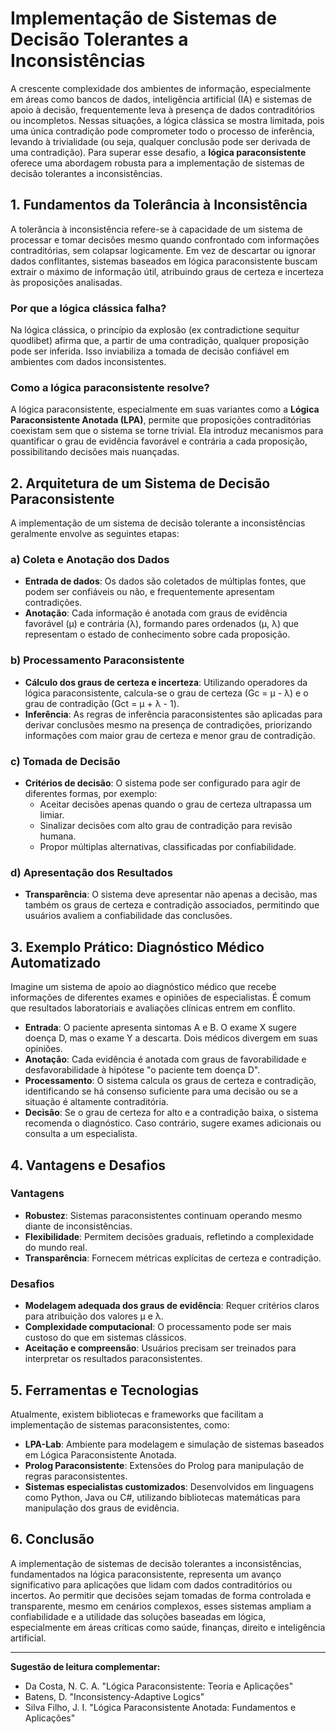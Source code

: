 
# Implementação de Sistemas de Decisão Tolerantes a Inconsistências

A crescente complexidade dos ambientes de informação, especialmente em áreas como bancos de dados, inteligência artificial (IA) e sistemas de apoio à decisão, frequentemente leva à presença de dados contraditórios ou incompletos. Nessas situações, a lógica clássica se mostra limitada, pois uma única contradição pode comprometer todo o processo de inferência, levando à trivialidade (ou seja, qualquer conclusão pode ser derivada de uma contradição). Para superar esse desafio, a **lógica paraconsistente** oferece uma abordagem robusta para a implementação de sistemas de decisão tolerantes a inconsistências.

## 1. Fundamentos da Tolerância à Inconsistência

A tolerância à inconsistência refere-se à capacidade de um sistema de processar e tomar decisões mesmo quando confrontado com informações contraditórias, sem colapsar logicamente. Em vez de descartar ou ignorar dados conflitantes, sistemas baseados em lógica paraconsistente buscam extrair o máximo de informação útil, atribuindo graus de certeza e incerteza às proposições analisadas.

### Por que a lógica clássica falha?

Na lógica clássica, o princípio da explosão (ex contradictione sequitur quodlibet) afirma que, a partir de uma contradição, qualquer proposição pode ser inferida. Isso inviabiliza a tomada de decisão confiável em ambientes com dados inconsistentes.

### Como a lógica paraconsistente resolve?

A lógica paraconsistente, especialmente em suas variantes como a **Lógica Paraconsistente Anotada (LPA)**, permite que proposições contraditórias coexistam sem que o sistema se torne trivial. Ela introduz mecanismos para quantificar o grau de evidência favorável e contrária a cada proposição, possibilitando decisões mais nuançadas.

## 2. Arquitetura de um Sistema de Decisão Paraconsistente

A implementação de um sistema de decisão tolerante a inconsistências geralmente envolve as seguintes etapas:

### a) Coleta e Anotação dos Dados

- **Entrada de dados**: Os dados são coletados de múltiplas fontes, que podem ser confiáveis ou não, e frequentemente apresentam contradições.
- **Anotação**: Cada informação é anotada com graus de evidência favorável (μ) e contrária (λ), formando pares ordenados (μ, λ) que representam o estado de conhecimento sobre cada proposição.

### b) Processamento Paraconsistente

- **Cálculo dos graus de certeza e incerteza**: Utilizando operadores da lógica paraconsistente, calcula-se o grau de certeza (Gc = μ - λ) e o grau de contradição (Gct = μ + λ - 1).
- **Inferência**: As regras de inferência paraconsistentes são aplicadas para derivar conclusões mesmo na presença de contradições, priorizando informações com maior grau de certeza e menor grau de contradição.

### c) Tomada de Decisão

- **Critérios de decisão**: O sistema pode ser configurado para agir de diferentes formas, por exemplo:
  - Aceitar decisões apenas quando o grau de certeza ultrapassa um limiar.
  - Sinalizar decisões com alto grau de contradição para revisão humana.
  - Propor múltiplas alternativas, classificadas por confiabilidade.

### d) Apresentação dos Resultados

- **Transparência**: O sistema deve apresentar não apenas a decisão, mas também os graus de certeza e contradição associados, permitindo que usuários avaliem a confiabilidade das conclusões.

## 3. Exemplo Prático: Diagnóstico Médico Automatizado

Imagine um sistema de apoio ao diagnóstico médico que recebe informações de diferentes exames e opiniões de especialistas. É comum que resultados laboratoriais e avaliações clínicas entrem em conflito.

- **Entrada**: O paciente apresenta sintomas A e B. O exame X sugere doença D, mas o exame Y a descarta. Dois médicos divergem em suas opiniões.
- **Anotação**: Cada evidência é anotada com graus de favorabilidade e desfavorabilidade à hipótese "o paciente tem doença D".
- **Processamento**: O sistema calcula os graus de certeza e contradição, identificando se há consenso suficiente para uma decisão ou se a situação é altamente contraditória.
- **Decisão**: Se o grau de certeza for alto e a contradição baixa, o sistema recomenda o diagnóstico. Caso contrário, sugere exames adicionais ou consulta a um especialista.

## 4. Vantagens e Desafios

### Vantagens

- **Robustez**: Sistemas paraconsistentes continuam operando mesmo diante de inconsistências.
- **Flexibilidade**: Permitem decisões graduais, refletindo a complexidade do mundo real.
- **Transparência**: Fornecem métricas explícitas de certeza e contradição.

### Desafios

- **Modelagem adequada dos graus de evidência**: Requer critérios claros para atribuição dos valores μ e λ.
- **Complexidade computacional**: O processamento pode ser mais custoso do que em sistemas clássicos.
- **Aceitação e compreensão**: Usuários precisam ser treinados para interpretar os resultados paraconsistentes.

## 5. Ferramentas e Tecnologias

Atualmente, existem bibliotecas e frameworks que facilitam a implementação de sistemas paraconsistentes, como:

- **LPA-Lab**: Ambiente para modelagem e simulação de sistemas baseados em Lógica Paraconsistente Anotada.
- **Prolog Paraconsistente**: Extensões do Prolog para manipulação de regras paraconsistentes.
- **Sistemas especialistas customizados**: Desenvolvidos em linguagens como Python, Java ou C#, utilizando bibliotecas matemáticas para manipulação dos graus de evidência.

## 6. Conclusão

A implementação de sistemas de decisão tolerantes a inconsistências, fundamentados na lógica paraconsistente, representa um avanço significativo para aplicações que lidam com dados contraditórios ou incertos. Ao permitir que decisões sejam tomadas de forma controlada e transparente, mesmo em cenários complexos, esses sistemas ampliam a confiabilidade e a utilidade das soluções baseadas em lógica, especialmente em áreas críticas como saúde, finanças, direito e inteligência artificial.

___

**Sugestão de leitura complementar:**  
- Da Costa, N. C. A. "Lógica Paraconsistente: Teoria e Aplicações"  
- Batens, D. "Inconsistency-Adaptive Logics"  
- Silva Filho, J. I. "Lógica Paraconsistente Anotada: Fundamentos e Aplicações"


